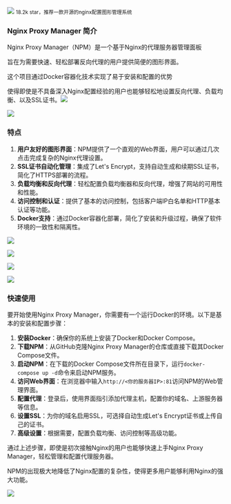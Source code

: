 <img src="/assets/image/240208-nginx-proxy-1.png" style="max-width: 70%; height: auto;">
<small>18.2k star，推荐一款开源的nginx配置图形管理系统</small>


### Nginx Proxy Manager 简介

Nginx Proxy Manager（NPM）是一个基于Nginx的代理服务器管理面板

旨在为需要快速、轻松部署反向代理的用户提供简便的图形界面。

这个项目通过Docker容器化技术实现了易于安装和配置的优势

使得即使是不具备深入Nginx配置经验的用户也能够轻松地设置反向代理、负载均衡、以及SSL证书。![](/assets/image/240208-nginx-proxy-1.png)


![](/assets/image/240208-nginx-proxy-2.png)


### 特点

1. **用户友好的图形界面**：NPM提供了一个直观的Web界面，用户可以通过几次点击完成复杂的Nginx代理设置。
2. **SSL证书自动化管理**：集成了Let's Encrypt，支持自动生成和续期SSL证书，简化了HTTPS部署的流程。
3. **负载均衡和反向代理**：轻松配置负载均衡器和反向代理，增强了网站的可用性和性能。
4. **访问控制和认证**：提供了基本的访问控制，包括客户端IP白名单和HTTP基本认证等功能。
5. **Docker支持**：通过Docker容器化部署，简化了安装和升级过程，确保了软件环境的一致性和隔离性。

![](/assets/image/240208-nginx-proxy-3.png)

![](/assets/image/240208-nginx-proxy-4.png)

![](/assets/image/240208-nginx-proxy-5.png)

![](/assets/image/240208-nginx-proxy-6.png)

### 快速使用

要开始使用Nginx Proxy Manager，你需要有一个运行Docker的环境。以下是基本的安装和配置步骤：

1. **安装Docker**：确保你的系统上安装了Docker和Docker Compose。
2. **下载NPM**：从GitHub克隆Nginx Proxy Manager的仓库或直接下载其Docker Compose文件。
3. **启动NPM**：在下载的Docker Compose文件所在目录下，运行`docker-compose up -d`命令来启动NPM服务。
4. **访问Web界面**：在浏览器中输入`http://<你的服务器IP>:81`访问NPM的Web管理界面。
5. **配置代理**：登录后，使用界面指引添加代理主机，配置你的域名、上游服务器等信息。
6. **设置SSL**：为你的域名启用SSL，可选择自动生成Let's Encrypt证书或上传自己的证书。
7. **高级设置**：根据需要，配置负载均衡、访问控制等高级功能。

通过上述步骤，即使是初次接触Nginx的用户也能够快速上手Nginx Proxy Manager，轻松管理和配置代理服务器。

NPM的出现极大地降低了Nginx配置的复杂性，使得更多用户能够利用Nginx的强大功能。




![](/assets/image/240208-nginx-proxy-7.png)

